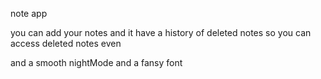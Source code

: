 note app 

you can add your notes 
and it have a history of deleted notes so you can access deleted notes even

and a smooth nightMode 
and a fansy font 
